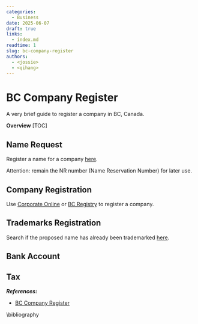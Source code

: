 ```yaml
---
categories:
  - Business
date: 2025-06-07
draft: true
links:
  - index.md
readtime: 1
slug: bc-company-register
authors:
  - <jossie>
  - <qihang>
---
```

# BC Company Register
A very brief guide to register a company in BC, Canada.
<!-- more -->
**Overview**
[TOC]
## Name Request
Register a name for a company [here](https://www.names.bcregistry.gov.bc.ca/). 

Attention: remain the NR number (Name Reservation Number) for later use.
## Company Registration
Use [Corporate Online](https://www.corporateonline.gov.bc.ca/) or [BC Registry](https://www.account.bcregistry.gov.bc.ca/decide-business) to register a company.

## Trademarks Registration
Search if the proposed name has already been trademarked [here](https://ised-isde.canada.ca/cipo/trademark-search/srch).

## Bank Account

## Tax






***References:***
- [BC Company Register](https://www2.gov.bc.ca/gov/content/employment-business/business/managing-a-business/starting-a-business/starting-a-restaurant-in-bc/register-your-business)

\bibliography

